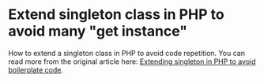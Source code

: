 # Extend singleton class in PHP to avoid many "get instance"

How to extend a singleton class in PHP to avoid code repetition.
You can read more from the original article here: <a href="https://www.polynique.com/programming-languages/extending-singleton-in-php-to-avoid-boilerplate-code/" target="_blank" rel="follow noopener noreferrer">Extending singleton in PHP to avoid boilerplate code</a>.
